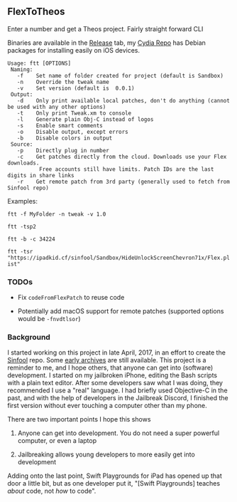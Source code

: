 ## FlexToTheos 

Enter a number and get a Theos project. Fairly straight forward CLI

Binaries are available in the [Release](https://github.com/ipadkid358/FlexToTheos/releases) tab, my [Cydia Repo](https://ipadkid.cf/) has Debian packages for installing easily on iOS devices.

```
Usage: ftt [OPTIONS]
 Naming:
   -f    Set name of folder created for project (default is Sandbox)
   -n    Override the tweak name
   -v    Set version (default is  0.0.1)
 Output:
   -d    Only print available local patches, don't do anything (cannot be used with any other options)
   -t    Only print Tweak.xm to console
   -l    Generate plain Obj-C instead of logos
   -s    Enable smart comments
   -o    Disable output, except errors
   -b    Disable colors in output
 Source:
   -p    Directly plug in number
   -c    Get patches directly from the cloud. Downloads use your Flex downloads.
          Free accounts still have limits. Patch IDs are the last digits in share links
   -r    Get remote patch from 3rd party (generally used to fetch from Sinfool repo)
```

Examples:

`ftt -f MyFolder -n tweak -v 1.0`

`ftt -tsp2`

`ftt -b -c 34224`

`ftt -tsr "https://ipadkid.cf/sinfool/Sandbox/HideUnlockScreenChevron71x/Flex.plist"`


### TODOs

- Fix `codeFromFlexPatch` to reuse code

- Potentially add macOS support for remote patches (supported options would be `-fnvdtlsor`)


### Background

I started working on this project in late April, 2017, in an effort to create the [Sinfool](https://ipadkid.cf/sinfool/) repo. Some [early archives](https://ipadkid.cf/ftt/) are still available. This project is a reminder to me, and I hope others, that anyone can get into (software) development. I started on my jailbroken iPhone, editing the Bash scripts with a plain text editor. After some developers saw what I was doing, they recommended I use a "real" language. I had briefly used Objective-C in the past, and with the help of developers in the Jailbreak Discord, I finished the first version without ever touching a computer other than my phone.

There are two important points I hope this shows

1. Anyone can get into development. You do not need a super powerful computer, or even a laptop

2. Jailbreaking allows young developers to more easily get into development

Adding onto the last point, Swift Playgrounds for iPad has opened up that door a little bit, but as one developer put it, "[Swift Playgrounds] teaches *about* code, not *how* to code".
